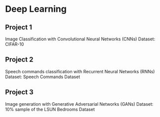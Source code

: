 # Deep Learning
## Project 1
Image Classification with Convolutional Neural Networks (CNNs)
Dataset: CIFAR-10
## Project 2
Speech commands classification with Recurrent Neural Networks (RNNs)
Dataset: Speech Commands Dataset
## Project 3
Image generation with Generative Adversarial Networks (GANs)
Dataset: 10% sample of the LSUN Bedrooms Dataset
